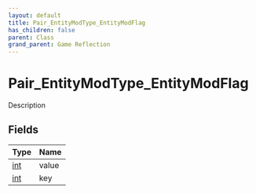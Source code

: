 ```yaml
---
layout: default
title: Pair_EntityModType_EntityModFlag
has_children: false
parent: Class
grand_parent: Game Reflection
---
```

# Pair_EntityModType_EntityModFlag
Description 

## Fields

| Type | Name |
|:----------|:--------------|
| [int](/riftbreaker-wiki/docs/game-reflection/enums/int/) | value |
| [int](/riftbreaker-wiki/docs/game-reflection/enums/int/) | key |

